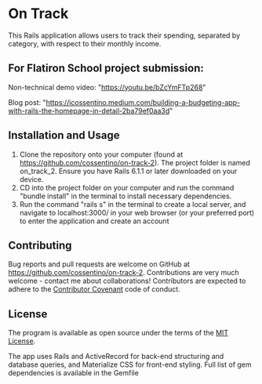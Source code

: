 
# On Track

This Rails application allows users to track their spending, separated by category, with respect to their monthly income.

    
## For Flatiron School project submission:
    
   Non-technical demo video: "https://youtu.be/bZcYmFTp268"
   
   Blog post: "https://icossentino.medium.com/building-a-budgeting-app-with-rails-the-homepage-in-detail-2ba79ef0aa3d"
    
## Installation and Usage

1) Clone the repository onto your computer (found at https://github.com/cossentino/on-track-2). The project folder is named on_track_2. Ensure you have Rails 6.1.1 or later downloaded on your device.
2) CD into the project folder on your computer and run the command "bundle install" in the terminal to install necessary dependencies.
3) Run the command "rails s" in the terminal to create a local server, and navigate to localhost:3000/ in your web browser (or your preferred port) to enter the application and create an account


## Contributing

Bug reports and pull requests are welcome on GitHub at https://github.com/cossentino/on-track-2. Contributions are very much welcome - contact me about collaborations! Contributors are expected to adhere to the [Contributor Covenant](https://www.contributor-covenant.org/) code of conduct.

## License

The program is available as open source under the terms of the [MIT License](http://opensource.org/licenses/MIT).


The app uses Rails and ActiveRecord for back-end structuring and database queries, and Materialize CSS for front-end styling. Full list of gem dependencies is available in the Gemfile